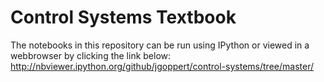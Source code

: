 Control Systems Textbook
===============

The notebooks in this repository can be run using IPython or viewed in a webbrowser by clicking the link below:
http://nbviewer.ipython.org/github/jgoppert/control-systems/tree/master/
